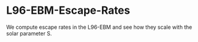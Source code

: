 # L96-EBM-Escape-Rates
We compute escape rates in the L96-EBM and see how they scale with the solar parameter S.

